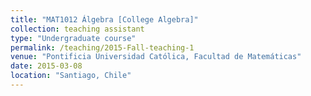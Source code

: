 ```yaml
---
title: "MAT1012 Álgebra [College Algebra]"
collection: teaching assistant 
type: "Undergraduate course"
permalink: /teaching/2015-Fall-teaching-1
venue: "Pontificia Universidad Católica, Facultad de Matemáticas"
date: 2015-03-08
location: "Santiago, Chile"
---
```


